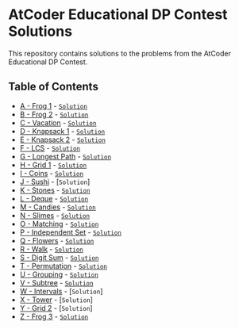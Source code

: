 # AtCoder Educational DP Contest Solutions

This repository contains solutions to the problems from the AtCoder Educational DP Contest.

## Table of Contents
- [A - Frog 1](https://atcoder.jp/contests/dp/tasks/dp_a) - [``Solution``](https://github.com/ignite312/AtCoder-Educational-DP-Contest/blob/main/A%20-%20Frog%201.cpp)
- [B - Frog 2](https://atcoder.jp/contests/dp/tasks/dp_b) - [``Solution``](https://github.com/ignite312/AtCoder-Educational-DP-Contest/blob/main/B%20-%20Frog%202.cpp)
- [C - Vacation](https://atcoder.jp/contests/dp/tasks/dp_c) - [``Solution``](https://github.com/ignite312/AtCoder-Educational-DP-Contest/blob/main/C%20-%20Vacation.cpp)
- [D - Knapsack 1](https://atcoder.jp/contests/dp/tasks/dp_d) - [``Solution``](https://github.com/ignite312/AtCoder-Educational-DP-Contest/blob/main/D%20-%20Knapsack%201.cpp)
- [E - Knapsack 2](https://atcoder.jp/contests/dp/tasks/dp_e) - [``Solution``](https://github.com/ignite312/AtCoder-Educational-DP-Contest/blob/main/E%20-%20Knapsack%202.cpp)
- [F - LCS](https://atcoder.jp/contests/dp/tasks/dp_f) - [``Solution``](https://github.com/ignite312/AtCoder-Educational-DP-Contest/blob/main/F%20-%20LCS.cpp)
- [G - Longest Path](https://atcoder.jp/contests/dp/tasks/dp_g) - [``Solution``](https://github.com/ignite312/AtCoder-Educational-DP-Contest/blob/main/G%20-%20Longest%20Path.cpp)
- [H - Grid 1](https://atcoder.jp/contests/dp/tasks/dp_h) - [``Solution``](https://github.com/ignite312/AtCoder-Educational-DP-Contest/blob/main/H%20-%20Grid%201.cpp)
- [I - Coins](https://atcoder.jp/contests/dp/tasks/dp_i) - [``Solution``](https://github.com/ignite312/AtCoder-Educational-DP-Contest/blob/main/I%20-%20Coins.cpp)
- [J - Sushi](https://atcoder.jp/contests/dp/tasks/dp_j) - [``Solution``]<!-- (https://github.com/ignite312/AtCoder-Educational-DP-Contest/blob/main/J%20-%20Sushi.cpp) -->
- [K - Stones](https://atcoder.jp/contests/dp/tasks/dp_k) - [``Solution``](https://github.com/ignite312/AtCoder-Educational-DP-Contest/blob/main/K%20-%20Stones.cpp)
- [L - Deque](https://atcoder.jp/contests/dp/tasks/dp_l) - [``Solution``](https://github.com/ignite312/AtCoder-Educational-DP-Contest/blob/main/L%20-%20Deque.cpp)
- [M - Candies](https://atcoder.jp/contests/dp/tasks/dp_m) - [``Solution``](https://github.com/ignite312/AtCoder-Educational-DP-Contest/blob/main/M%20-%20Candies.cpp)
- [N - Slimes](https://atcoder.jp/contests/dp/tasks/dp_n) - [``Solution``](https://github.com/ignite312/AtCoder-Educational-DP-Contest/blob/main/N%20-%20Slimes.cpp)
- [O - Matching](https://atcoder.jp/contests/dp/tasks/dp_o) - [``Solution``](https://github.com/ignite312/AtCoder-Educational-DP-Contest/blob/main/O%20-%20Matching.cpp)
- [P - Independent Set](https://atcoder.jp/contests/dp/tasks/dp_p) - [``Solution``](https://github.com/ignite312/AtCoder-Educational-DP-Contest/blob/main/P%20-%20Independent%20Set.cpp)
- [Q - Flowers](https://atcoder.jp/contests/dp/tasks/dp_q) - [``Solution``](https://github.com/ignite312/AtCoder-Educational-DP-Contest/blob/main/Q%20-%20Flowers.cpp)
- [R - Walk](https://atcoder.jp/contests/dp/tasks/dp_r) - [``Solution``](https://github.com/ignite312/AtCoder-Educational-DP-Contest/blob/main/R%20-%20Walk.cpp)
- [S - Digit Sum](https://atcoder.jp/contests/dp/tasks/dp_s) - [``Solution``](https://github.com/ignite312/AtCoder-Educational-DP-Contest/blob/main/S%20-%20Digit%20Sum.cpp)
- [T - Permutation](https://atcoder.jp/contests/dp/tasks/dp_t) - [``Solution``](https://github.com/ignite312/AtCoder-Educational-DP-Contest/blob/main/T%20-%20Permutation.cpp)
- [U - Grouping](https://atcoder.jp/contests/dp/tasks/dp_u) - [``Solution``](https://github.com/ignite312/AtCoder-Educational-DP-Contest/blob/main/U%20-%20Grouping.cpp)
- [V - Subtree](https://atcoder.jp/contests/dp/tasks/dp_v) - [``Solution``](https://github.com/ignite312/AtCoder-Educational-DP-Contest/blob/main/V%20-%20Subtree.cpp)
- [W - Intervals](https://atcoder.jp/contests/dp/tasks/dp_w) - [``Solution``]<!-- (https://github.com/ignite312/AtCoder-Educational-DP-Contest/blob/main/W%20-%20Intervals.cpp) -->
- [X - Tower](https://atcoder.jp/contests/dp/tasks/dp_x) - [``Solution``]<!-- (https://github.com/ignite312/AtCoder-Educational-DP-Contest/blob/main/X%20-%20Tower.cpp) -->
- [Y - Grid 2](https://atcoder.jp/contests/dp/tasks/dp_y) - [``Solution``]<!-- (https://github.com/ignite312/AtCoder-Educational-DP-Contest/blob/main/Y%20-%20Grid%202.cpp) -->
- [Z - Frog 3](https://atcoder.jp/contests/dp/tasks/dp_z) - [``Solution``](https://github.com/ignite312/AtCoder-Educational-DP-Contest/blob/main/Z%20-%20Frog%203.cpp)
